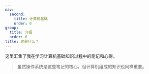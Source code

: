 ```yaml
---
nav:
  second:
    title: 计算机基础
    order: 0
group:
  title: 介绍
  order: 0
title: 这是什么？
---
```


这里汇集了我在学习计算机基础知识过程中的笔记和心得。

> 虽然操作系统是这些笔记的核心，但计算机组成的知识也同样重要。
